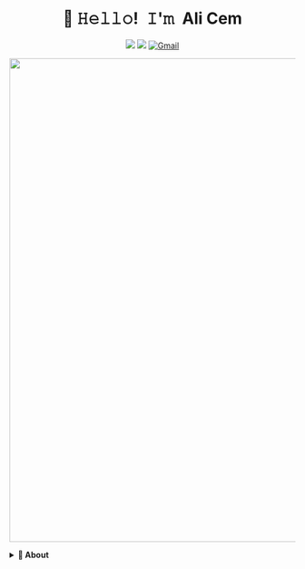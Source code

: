 
<h1 align="center">👋 𝙷𝚎𝚕𝚕𝚘! 𝙸'𝚖 Ali Cem</h1>
<p align="center">
  <a href="https://github.com/alicemist"><img src="https://img.shields.io/badge/-alicemist-3a3a3a?style=flat&logo=GitHub&logoColor=white" /></a>
  <a href="https://www.linkedin.com/in/ali-cem-ozkara-2561a1155/"><img src="https://img.shields.io/badge/-Ali Cem Özkara-0072b1?style=flat&logo=Linkedin&logoColor=white" /></a>
  <a href="mailto:alicemozkara@gmail.com" target="_blank">
  <img src="https://img.shields.io/badge/-Gmail-c71610?style=flat&logo=Gmail&logoColor=white" alt="Gmail">
</a><br>
</p>
  

  
<p align="center">
<img width="850" src="https://raw.githubusercontent.com/rawandahmad698/rawandahmad698/master/assets/github-snake.svg" />
</p>


<!-- About Section -->
<details>
  <summary><b>👤 About</b></summary>
    <p>
 
      
<blockquote>

Solutions-driven professional with 3+ years of experience in leading software teams and developing innovative solutions for global consulting companies. Experienced in working with modern web technologies, cloud technologies, and NLP techniques.


</blockquote>
    
----
  
  </p>
</details>
  

  </p>
</details>

